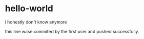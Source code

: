 # hello-world
i honestly don't know anymore

this line wase commited by the first user and pushed successfully.
